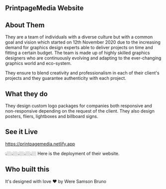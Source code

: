 ## PrintpageMedia Website

## About Them
They are a team of individuals with a diverse culture but with a common goal and vision which started on 12th November 2020 due to the increasing demand for graphics design experts able to deliver projects on time and fitting a certain budget. The team is made up of highly skilled graphics designers who are continuously evolving and adapting to the ever-changing graphics world and eco-system.

They ensure to blend creativity and professionalism in each of their client's projects and they guarantee authenticity with each project.
## What they do
They design custom logo packages for companies both responsive and non-responsive depending on the request of the client. They also design posters, fliers, lightboxes and billboard signs.

## See it Live
https://printpagemedia.netlify.app

👆🏼👆🏼👆🏼👆🏼👆🏼
Here is the deployment of their website. 

## Who built this
It's designed with love ❤️ by Were Samson Bruno 
